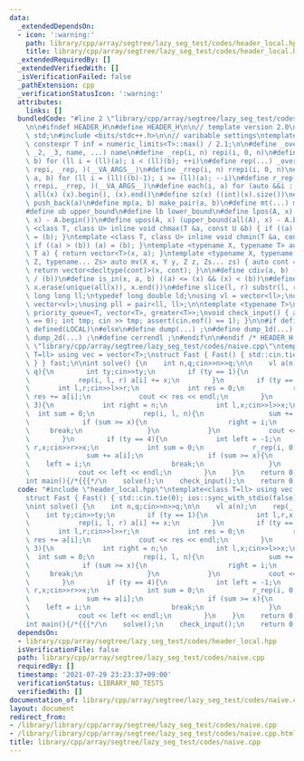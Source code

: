 ```yaml
---
data:
  _extendedDependsOn:
  - icon: ':warning:'
    path: library/cpp/array/segtree/lazy_seg_test/codes/header_local.hpp
    title: library/cpp/array/segtree/lazy_seg_test/codes/header_local.hpp
  _extendedRequiredBy: []
  _extendedVerifiedWith: []
  _isVerificationFailed: false
  _pathExtension: cpp
  _verificationStatusIcon: ':warning:'
  attributes:
    links: []
  bundledCode: "#line 2 \"library/cpp/array/segtree/lazy_seg_test/codes/header_local.hpp\"\
    \n\n#ifndef HEADER_H\n#define HEADER_H\n\n// template version 2.0\nusing namespace\
    \ std;\n#include <bits/stdc++.h>\n\n// varibable settings\ntemplate <class T>\
    \ constexpr T inf = numeric_limits<T>::max() / 2.1;\n\n#define _overload3(_1,\
    \ _2, _3, name, ...) name\n#define _rep(i, n) repi(i, 0, n)\n#define repi(i, a,\
    \ b) for (ll i = (ll)(a); i < (ll)(b); ++i)\n#define rep(...) _overload3(__VA_ARGS__,\
    \ repi, _rep, )(__VA_ARGS__)\n#define _rrep(i, n) rrepi(i, 0, n)\n#define rrepi(i,\
    \ a, b) for (ll i = (ll)((b)-1); i >= (ll)(a); --i)\n#define r_rep(...) _overload3(__VA_ARGS__,\
    \ rrepi, _rrep, )(__VA_ARGS__)\n#define each(i, a) for (auto &&i : a)\n#define\
    \ all(x) (x).begin(), (x).end()\n#define sz(x) ((int)(x).size())\n#define pb(a)\
    \ push_back(a)\n#define mp(a, b) make_pair(a, b)\n#define mt(...) make_tuple(__VA_ARGS__)\n\
    #define ub upper_bound\n#define lb lower_bound\n#define lpos(A, x) (lower_bound(all(A),\
    \ x) - A.begin())\n#define upos(A, x) (upper_bound(all(A), x) - A.begin())\ntemplate\
    \ <class T, class U> inline void chmax(T &a, const U &b) { if ((a) < (b)) (a)\
    \ = (b); }\ntemplate <class T, class U> inline void chmin(T &a, const U &b) {\
    \ if ((a) > (b)) (a) = (b); }\ntemplate <typename X, typename T> auto mv(X x,\
    \ T a) { return vector<T>(x, a); }\ntemplate <typename X, typename Y, typename\
    \ Z, typename... Zs> auto mv(X x, Y y, Z z, Zs... zs) { auto cont = mv(y, z, zs...);\
    \ return vector<decltype(cont)>(x, cont); }\n\n#define cdiv(a, b) (((a) + (b)-1)\
    \ / (b))\n#define is_in(x, a, b) ((a) <= (x) && (x) < (b))\n#define uni(x) sort(all(x));\
    \ x.erase(unique(all(x)), x.end())\n#define slice(l, r) substr(l, r - l)\n\ntypedef\
    \ long long ll;\ntypedef long double ld;\nusing vl = vector<ll>;\nusing vvl =\
    \ vector<vl>;\nusing pll = pair<ll, ll>;\n\ntemplate <typename T>\nusing PQ =\
    \ priority_queue<T, vector<T>, greater<T>>;\nvoid check_input() { assert(cin.eof()\
    \ == 0); int tmp; cin >> tmp; assert(cin.eof() == 1); }\n\n#if defined(PCM) ||\
    \ defined(LOCAL)\n#else\n#define dump(...) ;\n#define dump_1d(...) ;\n#define\
    \ dump_2d(...) ;\n#define cerrendl ;\n#endif\n\n#endif /* HEADER_H */\n#line 2\
    \ \"library/cpp/array/segtree/lazy_seg_test/codes/naive.cpp\"\ntemplate<class\
    \ T=ll> using vec = vector<T>;\nstruct Fast { Fast() { std::cin.tie(0); ios::sync_with_stdio(false);\
    \ } } fast;\n\nint solve() {\n    int n,q;cin>>n>>q;\n\n    vl a(n);\n    rep(_,\
    \ q){\n        int ty;cin>>ty;\n        if (ty == 1){\n            int l,r,x;cin>>l>>r>>x;\n\
    \            rep(i, l, r) a[i] += x;\n        }\n        if (ty == 2){\n     \
    \       int l,r;cin>>l>>r;\n            int res = 0;\n            rep(i, l, r)\
    \ res += a[i];\n            cout << res << endl;\n        }\n        if (ty ==\
    \ 3){\n            int right = n;\n            int l,x;cin>>l>>x;\n          \
    \  int sum = 0;\n            rep(i, l, n){\n                sum += a[i];\n   \
    \             if (sum >= x){\n                    right = i;\n               \
    \     break;\n                }\n            }\n            cout << right << endl;\n\
    \        }\n        if (ty == 4){\n            int left = -1;\n            int\
    \ r,x;cin>>r>>x;\n            int sum = 0;\n            r_rep(i, 0, r+1){\n  \
    \              sum += a[i];\n                if (sum >= x){\n                \
    \    left = i;\n                    break;\n                }\n            }\n\
    \            cout << left << endl;\n        }\n    }\n    return 0; \n}\n\n\n\
    int main(){/*{{{*/\n    solve();\n    check_input();\n    return 0;\n}/*}}}*/\n"
  code: "#include \"header_local.hpp\"\ntemplate<class T=ll> using vec = vector<T>;\n\
    struct Fast { Fast() { std::cin.tie(0); ios::sync_with_stdio(false); } } fast;\n\
    \nint solve() {\n    int n,q;cin>>n>>q;\n\n    vl a(n);\n    rep(_, q){\n    \
    \    int ty;cin>>ty;\n        if (ty == 1){\n            int l,r,x;cin>>l>>r>>x;\n\
    \            rep(i, l, r) a[i] += x;\n        }\n        if (ty == 2){\n     \
    \       int l,r;cin>>l>>r;\n            int res = 0;\n            rep(i, l, r)\
    \ res += a[i];\n            cout << res << endl;\n        }\n        if (ty ==\
    \ 3){\n            int right = n;\n            int l,x;cin>>l>>x;\n          \
    \  int sum = 0;\n            rep(i, l, n){\n                sum += a[i];\n   \
    \             if (sum >= x){\n                    right = i;\n               \
    \     break;\n                }\n            }\n            cout << right << endl;\n\
    \        }\n        if (ty == 4){\n            int left = -1;\n            int\
    \ r,x;cin>>r>>x;\n            int sum = 0;\n            r_rep(i, 0, r+1){\n  \
    \              sum += a[i];\n                if (sum >= x){\n                \
    \    left = i;\n                    break;\n                }\n            }\n\
    \            cout << left << endl;\n        }\n    }\n    return 0; \n}\n\n\n\
    int main(){/*{{{*/\n    solve();\n    check_input();\n    return 0;\n}/*}}}*/\n"
  dependsOn:
  - library/cpp/array/segtree/lazy_seg_test/codes/header_local.hpp
  isVerificationFile: false
  path: library/cpp/array/segtree/lazy_seg_test/codes/naive.cpp
  requiredBy: []
  timestamp: '2021-07-29 23:23:37+09:00'
  verificationStatus: LIBRARY_NO_TESTS
  verifiedWith: []
documentation_of: library/cpp/array/segtree/lazy_seg_test/codes/naive.cpp
layout: document
redirect_from:
- /library/library/cpp/array/segtree/lazy_seg_test/codes/naive.cpp
- /library/library/cpp/array/segtree/lazy_seg_test/codes/naive.cpp.html
title: library/cpp/array/segtree/lazy_seg_test/codes/naive.cpp
---
```

